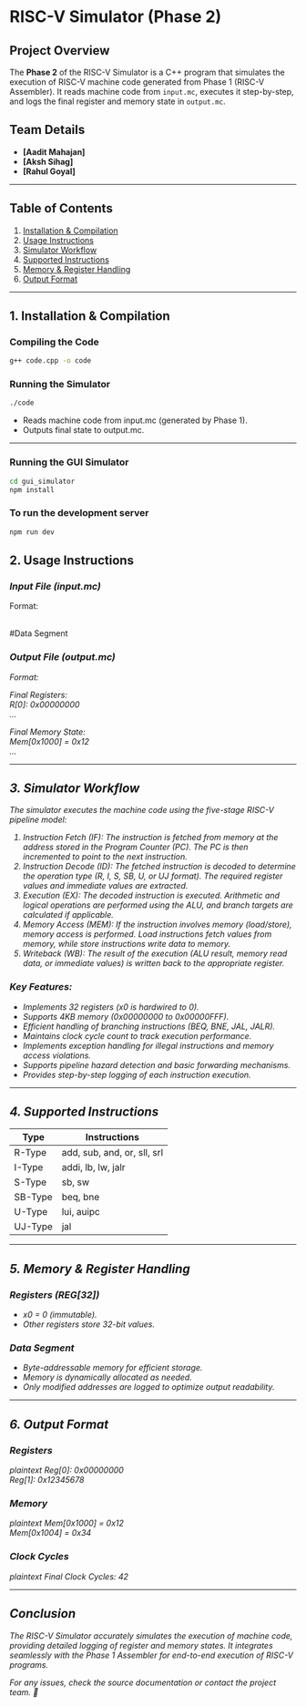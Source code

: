 # RISC-V Simulator (Phase 2)  

## Project Overview  
The **Phase 2** of the RISC-V Simulator is a C++ program that simulates the execution of RISC-V machine code generated from Phase 1 (RISC-V Assembler). It reads machine code from `input.mc`, executes it step-by-step, and logs the final register and memory state in `output.mc`.  

## Team Details
- **[Aadit Mahajan]**
- **[Aksh Sihag]**
- **[Rahul Goyal]**

---


## Table of Contents  
1. [Installation & Compilation](#1-installation--compilation)  
2. [Usage Instructions](#2-usage-instructions)  
3. [Simulator Workflow](#3-simulator-workflow)  
4. [Supported Instructions](#4-supported-instructions)  
5. [Memory & Register Handling](#5-memory--register-handling)  
6. [Output Format](#6-output-format)  

---

## 1. Installation & Compilation  

### Compiling the Code
```bash
g++ code.cpp -o code
```

### Running the Simulator  
```bash
./code
```
- Reads machine code from input.mc (generated by Phase 1).  
- Outputs final state to output.mc.  

---

### Running the GUI Simulator 
```bash
cd gui_simulator
npm install
```
### To run the development server
```bash
npm run dev
```

## 2. Usage Instructions  

### *Input File (input.mc)*  
Format:  

<PC> <Instruction>  
#Data Segment  
<Address> <Value>  


### *Output File (output.mc)*  
Format:  

Final Registers:  
R[0]: 0x00000000  
...  

Final Memory State:  
Mem[0x1000] = 0x12  
...  


---

## 3. Simulator Workflow  

The simulator executes the machine code using the five-stage RISC-V pipeline model:

1. Instruction Fetch (IF): The instruction is fetched from memory at the address stored in the Program Counter (PC). The PC is then incremented to point to the next instruction.
2. Instruction Decode (ID): The fetched instruction is decoded to determine the operation type (R, I, S, SB, U, or UJ format). The required register values and immediate values are extracted.
3. Execution (EX): The decoded instruction is executed. Arithmetic and logical operations are performed using the ALU, and branch targets are calculated if applicable.
4. Memory Access (MEM): If the instruction involves memory (load/store), memory access is performed. Load instructions fetch values from memory, while store instructions write data to memory.
5. Writeback (WB): The result of the execution (ALU result, memory read data, or immediate values) is written back to the appropriate register.

### Key Features:  
- Implements 32 registers (x0 is hardwired to 0).  
- Supports 4KB memory (0x00000000 to 0x00000FFF).  
- Efficient handling of branching instructions (BEQ, BNE, JAL, JALR).  
- Maintains clock cycle count to track execution performance.  
- Implements exception handling for illegal instructions and memory access violations.  
- Supports pipeline hazard detection and basic forwarding mechanisms.  
- Provides step-by-step logging of each instruction execution.  

---

## 4. Supported Instructions  

| Type  | Instructions |  
|-----------|------------------|  
| R-Type | add, sub, and, or, sll, srl |  
| I-Type | addi, lb, lw, jalr |  
| S-Type | sb, sw |  
| SB-Type | beq, bne |  
| U-Type | lui, auipc |  
| UJ-Type | jal |  

---

## 5. Memory & Register Handling  

### *Registers (REG[32])*  
- x0 = 0 (immutable).  
- Other registers store 32-bit values.  

### Data Segment  
- Byte-addressable memory for efficient storage.  
- Memory is dynamically allocated as needed.  
- Only modified addresses are logged to optimize output readability.  

---

## 6. Output Format  

### Registers  
plaintext
Reg[0]: 0x00000000  
Reg[1]: 0x12345678  


### Memory  
plaintext
Mem[0x1000] = 0x12  
Mem[0x1004] = 0x34  


### Clock Cycles  
plaintext
Final Clock Cycles: 42  


---

## Conclusion  
The RISC-V Simulator accurately simulates the execution of machine code, providing detailed logging of register and memory states. It integrates seamlessly with the Phase 1 Assembler for end-to-end execution of RISC-V programs.  

For any issues, check the source documentation or contact the project team. 🚀
